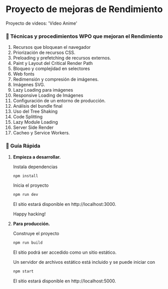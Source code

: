 # Proyecto de mejoras de Rendimiento

Proyecto de videos: 'Video Anime'

### 🚀 Técnicas y procedimientos WPO que mejoran el Rendimiento

1. Recursos que bloquean el navegador
1. Priorización de recursos CSS.
1. Preloading y prefetching de recursos externos.
1. Paint y Layout del Critical Render Path
1. Bloqueo y complejidad en selectores
1. Web fonts
1. Redimensión y compresión de imágenes.
1. Imágenes SVG.
1. Lazy Loading para imágenes
1. Responsive Loading de Imágenes
1. Configuración de un entorno de producción.
1. Análisis del bundle final
1. Uso del Tree Shaking
1. Code Splitting
1. Lazy Module Loading
1. Server Side Render
1. Cacheo y Service Workers.

### 🤖 Guía Rápida

1.  **Empieza a desarrollar.**

    Instala dependencias

    ```sh
    npm install
    ```

    Inicia el proyecto

    ```sh
    npm run dev
    ```

    El sitio estará disponible en http://localhost:3000.

    Happy hacking!

1.  **Para producción.**

    Construye el proyecto

    ```sh
    npm run build
    ```

    El sitio podrá ser accedido como un sitio estático.

    Un servidor de archivos estático está incluido y se puede iniciar con

    ```sh
    npm start
    ```

    El sitio estará disponible en http://localhost:5000.
